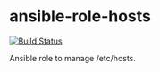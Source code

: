 # ansible-role-hosts

[![Build Status](https://travis-ci.org/9fv/ansible-role-hosts.svg?branch=master)](https://travis-ci.org/9fv/ansible-role-hosts)

Ansible role to manage /etc/hosts.
